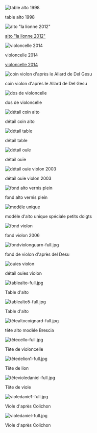 ![table alto 1998](https://lutherie.github.io/dossier-photos-Github/photo-instruments-pour-github/tablealto4-full.jpg)

table alto 1998


![alto "la lionne 2012"](https://lutherie.github.io/dossier-photos-Github/photo-instruments-pour-github/altotêteviolon5-full.jpg)


[alto "la lionne 2012"](https://lutherie.github.io/dossier-photos-Github/photo-instruments-pour-github/altotêteviolon5-full.jpg)


![violoncelle 2014](https://lutherie.github.io/dossier-photos-Github/photo-instruments-pour-github/bodycello-full.jpg)

violoncelle 2014

[violoncelle 2014](https://lutherie.github.io/dossier-photos-Github/photo-instruments-pour-github/bodycello-full.jpg)


![coin violon d'après le Allard de Del Gesu](https://lutherie.github.io/dossier-photos-Github/photo-instruments-pour-github/coinviolonfull.jpg)

coin violon d'après le Allard de Del Gesu


![dos de violoncelle](https://lutherie.github.io/dossier-photos-Github/photo-instruments-pour-github/doscello-full.jpg)

dos de violoncelle



![détail coin alto](https://lutherie.github.io/dossier-photos-Github/photo-instruments-pour-github/détailcoinalto-full.jpg)

détail coin alto


![détail table](https://lutherie.github.io/dossier-photos-Github/photo-instruments-pour-github/détailouie3-full.jpg)

détail table


![détail ouïe](https://lutherie.github.io/dossier-photos-Github/photo-instruments-pour-github/détailouiealto6-full.jpg)

détail ouïe


![détail ouie violon 2003](https://lutherie.github.io/dossier-photos-Github/photo-instruments-pour-github/détailouieviolon5-full.jpg)

détail ouie violon 2003


![fond alto vernis plein](https://lutherie.github.io/dossier-photos-Github/photo-instruments-pour-github/fondalto2-full.jpg)

fond alto vernis plein


![modèle unique](https://lutherie.github.io/dossier-photos-Github/photo-instruments-pour-github/fondaltocoignard-full.jpg)

modèle d'alto unique spéciale petits doigts


![fond violon](https://lutherie.github.io/dossier-photos-Github/photo-instruments-pour-github/fondviolon1-full.jpg)

fond violon 2006


![fondviolonguarn-full.jpg](https://lutherie.github.io/dossier-photos-Github/photo-instruments-pour-github/fondviolonguarn-full.jpg)

fond de violon d'après del Desu 


![ouies violon](https://lutherie.github.io/dossier-photos-Github/photo-instruments-pour-github/ouieviolon5-full.jpg)

détail ouies violon


![tablealto-full.jpg](https://lutherie.github.io/dossier-photos-Github/photo-instruments-pour-github/tablealto-full.jpg)

Table d'alto


![tablealto5-full.jpg](https://lutherie.github.io/dossier-photos-Github/photo-instruments-pour-github/tablealto5-full.jpg)

Table d'alto



![têtealtocoignard-full.jpg](https://lutherie.github.io/dossier-photos-Github/photo-instruments-pour-github/têtealtocoignard-full.jpg)

tête alto modèle Brescia


![têtecello-full.jpg](https://lutherie.github.io/dossier-photos-Github/photo-instruments-pour-github/têtecello-full.jpg#down)

Tête de violoncelle


![têtedelion1-full.jpg](https://lutherie.github.io/dossier-photos-Github/photo-instruments-pour-github/têtedelion1-full.jpg)

Tête de lion


![têtevioledaniel-full.jpg](https://lutherie.github.io/dossier-photos-Github/photo-instruments-pour-github/têtevioledaniel-full.jpg#down)

Tête de viole


![violedanie1-full.jpg](https://lutherie.github.io/dossier-photos-Github/photo-instruments-pour-github/violedanie1-full.jpg)

Viole d'après Colichon


![violedaniel-full.jpg](https://lutherie.github.io/dossier-photos-Github/photo-instruments-pour-github/violedaniel-full.jpg)

Viole d'après Colichon
  

